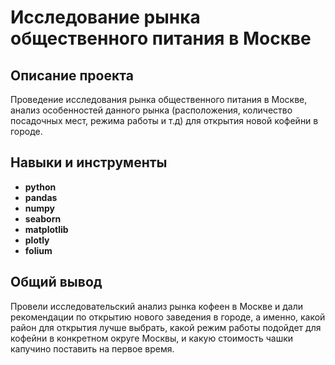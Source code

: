 # Исследование рынка общественного питания в Москве


## Описание проекта

Проведение исследования рынка общественного питания в Москве, анализ особенностей данного рынка (расположения, количество посадочных мест, режима работы и т.д)  для открытия новой кофейни в городе. 


## Навыки и инструменты

- **python**
- **pandas**
- **numpy**
- **seaborn**
- **matplotlib**
- **plotly**
- **folium**


## 

## Общий вывод
Провели исследовательский анализ рынка кофеен в Москве и дали рекомендации по открытию нового заведения в городе, а именно, какой район для открытия лучше выбрать, какой режим работы подойдет для кофейни в конкретном округе Москвы, и какую стоимость чашки капучино поставить на первое время.
